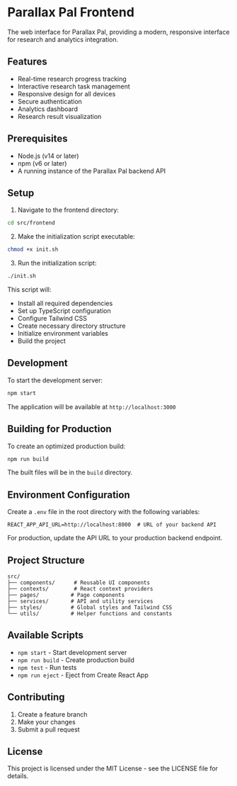 # Parallax Pal Frontend

The web interface for Parallax Pal, providing a modern, responsive interface for research and analytics integration.

## Features

- Real-time research progress tracking
- Interactive research task management
- Responsive design for all devices
- Secure authentication
- Analytics dashboard
- Research result visualization

## Prerequisites

- Node.js (v14 or later)
- npm (v6 or later)
- A running instance of the Parallax Pal backend API

## Setup

1. Navigate to the frontend directory:
```bash
cd src/frontend
```

2. Make the initialization script executable:
```bash
chmod +x init.sh
```

3. Run the initialization script:
```bash
./init.sh
```

This script will:
- Install all required dependencies
- Set up TypeScript configuration
- Configure Tailwind CSS
- Create necessary directory structure
- Initialize environment variables
- Build the project

## Development

To start the development server:

```bash
npm start
```

The application will be available at `http://localhost:3000`

## Building for Production

To create an optimized production build:

```bash
npm run build
```

The built files will be in the `build` directory.

## Environment Configuration

Create a `.env` file in the root directory with the following variables:

```
REACT_APP_API_URL=http://localhost:8000  # URL of your backend API
```

For production, update the API URL to your production backend endpoint.

## Project Structure

```
src/
├── components/      # Reusable UI components
├── contexts/        # React context providers
├── pages/          # Page components
├── services/       # API and utility services
├── styles/         # Global styles and Tailwind CSS
└── utils/          # Helper functions and constants
```

## Available Scripts

- `npm start` - Start development server
- `npm run build` - Create production build
- `npm test` - Run tests
- `npm run eject` - Eject from Create React App

## Contributing

1. Create a feature branch
2. Make your changes
3. Submit a pull request

## License

This project is licensed under the MIT License - see the LICENSE file for details.